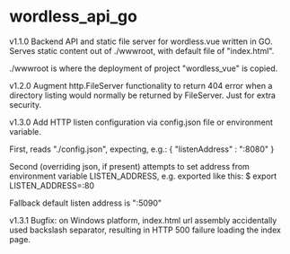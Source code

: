 # wordless_api_go
v1.1.0
Backend API and static file server for wordless.vue written in GO.  
Serves static content out of ./wwwroot, with default file of "index.html".

./wwwroot is where the deployment of project "wordless_vue" is copied.

v1.2.0
Augment http.FileServer functionality to return 404 error when a directory listing would normally be returned by FileServer. Just for extra security.

v1.3.0 
Add HTTP listen configuration via config.json file or environment variable. 

First, reads "./config.json", expecting, e.g.:
    { 
        "listenAddress" : ":8080" 
    }

Second (overriding json, if present) attempts to set address from environment variable LISTEN_ADDRESS, e.g. exported like this:
    $ export LISTEN_ADDRESS=:80

Fallback default listen address is ":5090"

v1.3.1
Bugfix: on Windows platform, index.html url assembly accidentally used backslash 
separator, resulting in HTTP 500 failure loading the index page.
